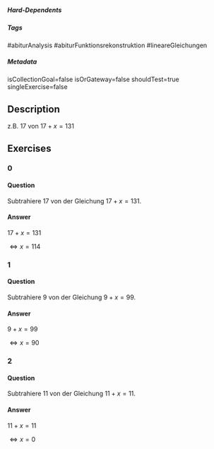 ##### Hard-Dependents
##### Tags
#abiturAnalysis
#abiturFunktionsrekonstruktion
#lineareGleichungen 
##### Metadata
isCollectionGoal=false
isOrGateway=false
shouldTest=true
singleExercise=false
## Description
z.B. $17$ von $17+x=131$ 
## Exercises
### 0
#### Question
Subtrahiere $17$ von der Gleichung $17+x=131$.
#### Answer
$17+x=131$

$\Leftrightarrow x=114$
### 1
#### Question
Subtrahiere $9$ von der Gleichung $9+x=99$.
#### Answer
$9+x=99$

$\Leftrightarrow x=90$
### 2
#### Question
Subtrahiere $11$ von der Gleichung $11+x=11$.
#### Answer
$11+x=11$

$\Leftrightarrow x=0$
